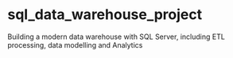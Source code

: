 # sql_data_warehouse_project
Building a modern data warehouse with SQL Server, including ETL processing, data modelling and Analytics
